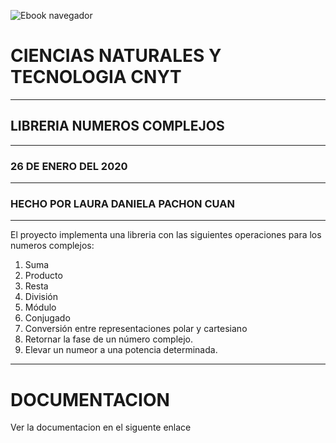 ![Ebook navegador](https://upload.wikimedia.org/wikipedia/commons/2/2f/Escuela_Colombiana_de_Ingenier%C3%ADa_2.jpg)


# CIENCIAS NATURALES Y TECNOLOGIA CNYT
___

## LIBRERIA NUMEROS COMPLEJOS 
___

### 26 DE ENERO DEL 2020
___
### HECHO POR LAURA DANIELA PACHON CUAN 
___

El proyecto implementa una libreria con las siguientes operaciones para los numeros complejos:

1. Suma
2. Producto
3. Resta
4. División
5. Módulo
6. Conjugado
7. Conversión entre representaciones polar y cartesiano
8. Retornar la fase de un número complejo.
9. Elevar un numeor a una potencia determinada.
___

# DOCUMENTACION 

Ver la documentacion en el siguente enlace 
